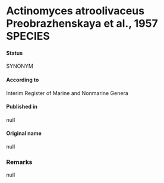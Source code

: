 # Actinomyces atroolivaceus Preobrazhenskaya et al., 1957 SPECIES

#### Status
SYNONYM

#### According to
Interim Register of Marine and Nonmarine Genera

#### Published in
null

#### Original name
null

### Remarks
null